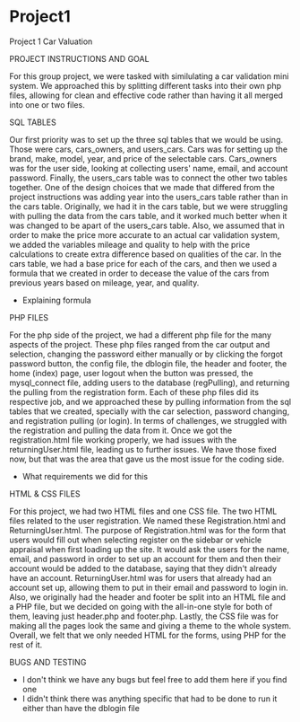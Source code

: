 # Project1
Project 1 Car Valuation

PROJECT INSTRUCTIONS AND GOAL

For this group project, we were tasked with similulating a car validation mini system. We approached this by splitting different tasks into their own php files, 
allowing for clean and effective code rather than having it all merged into one or two files. 

SQL TABLES

Our first priority was to set up the three sql tables that we would be using. Those were cars, cars_owners, and users_cars. Cars was for setting up the brand, 
make, model, year, and price of the selectable cars. Cars_owners was for the user side, looking at collecting users' name, email, and account password. Finally, 
the users_cars table was to connect the other two tables together. One of the design choices that we made that differed from the project instructions was adding year 
into the users_cars table rather than in the cars table. Originally, we had it in the cars table, but we were struggling with pulling the data from the cars table, 
and it worked much better when it was changed to be apart of the users_cars table. Also, we assumed that in order to make the price more accurate to an actual car 
validation system, we added the variables mileage and quality to help with the price calculations to create extra difference based on qualities of the car. 
In the cars table, we had a base price for each of the cars, and then we used a formula that we created in order to decease the value of the cars from previous years 
based on mileage, year, and quality.

* Explaining formula

PHP FILES

For the php side of the project, we had a different php file for the many aspects of the project. These php files ranged from the car output and selection, changing 
the password either manually or by clicking the forgot password button, the config file, the dblogin file, the header and footer, the home (index) page, user logout 
when the button was pressed, the mysql_connect file, adding users to the database (regPulling), and returning the pulling from the registration form. Each of these 
php files did its respective job, and we approached these by pulling information from the sql tables that we created, specially with the car selection, password 
changing, and registration pulling (or login). In terms of challenges, we struggled with the registration and pulling the data from it. Once we got the 
registration.html file working properly, we had issues with the returningUser.html file, leading us to further issues. We have those fixed now, but that was the area 
that gave us the most issue for the coding side.

* What requirements we did for this

HTML & CSS FILES

For this project, we had two HTML files and one CSS file. The two HTML files related to the user registration. We named these Registration.html and ReturningUser.html.
The purpose of Registration.html was for the form that users would fill out when selecting register on the sidebar or vehicle appraisal when first loading up the site.
It would ask the users for the name, email, and password in order to set up an account for them and then their account would be added to the database, saying that they
didn't already have an account. ReturningUser.html was for users that already had an account set up, allowing them to put in their email and password to login in. 
Also, we originally had the header and footer be split into an HTML file and a PHP file, but we decided on going with the all-in-one style for both of them, leaving 
just header.php and footer.php. Lastly, the CSS file was for making all the pages look the same and giving a theme to the whole system. Overall, we felt that we only
needed HTML for the forms, using PHP for the rest of it.

BUGS AND TESTING

* I don't think we have any bugs but feel free to add them here if you find one
* I didn't think there was anything specific that had to be done to run it either than have the dblogin file
